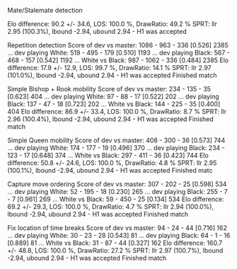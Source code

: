 Mate/Stalemate detection

Elo difference: 90.2 +/- 34.6, LOS: 100.0 %, DrawRatio: 49.2 %
SPRT: llr 2.95 (100.3%), lbound -2.94, ubound 2.94 - H1 was accepted

Repetition detection
Score of dev vs master: 1086 - 963 - 336  [0.526] 2385
...      dev playing White: 519 - 495 - 179  [0.510] 1193
...      dev playing Black: 567 - 468 - 157  [0.542] 1192
...      White vs Black: 987 - 1062 - 336  [0.484] 2385
Elo difference: 17.9 +/- 12.9, LOS: 99.7 %, DrawRatio: 14.1 %
SPRT: llr 2.97 (101.0%), lbound -2.94, ubound 2.94 - H1 was accepted
Finished match

Simple Bishop + Rook mobility
Score of dev vs master: 234 - 135 - 35  [0.623] 404
...      dev playing White: 97 - 88 - 17  [0.522] 202
...      dev playing Black: 137 - 47 - 18  [0.723] 202
...      White vs Black: 144 - 225 - 35  [0.400] 404
Elo difference: 86.9 +/- 33.4, LOS: 100.0 %, DrawRatio: 8.7 %
SPRT: llr 2.96 (100.4%), lbound -2.94, ubound 2.94 - H1 was accepted
Finished match

Simple Queen mobility
Score of dev vs master: 408 - 300 - 36  [0.573] 744
...      dev playing White: 174 - 177 - 19  [0.496] 370
...      dev playing Black: 234 - 123 - 17  [0.648] 374
...      White vs Black: 297 - 411 - 36  [0.423] 744
Elo difference: 50.8 +/- 24.6, LOS: 100.0 %, DrawRatio: 4.8 %
SPRT: llr 2.95 (100.1%), lbound -2.94, ubound 2.94 - H1 was accepted
Finished matc

Capture move ordering
Score of dev vs master: 307 - 202 - 25  [0.598] 534
...      dev playing White: 52 - 195 - 18  [0.230] 265
...      dev playing Black: 255 - 7 - 7  [0.961] 269
...      White vs Black: 59 - 450 - 25  [0.134] 534
Elo difference: 69.2 +/- 29.3, LOS: 100.0 %, DrawRatio: 4.7 %
SPRT: llr 2.94 (100.0%), lbound -2.94, ubound 2.94 - H1 was accepted
Finished match

Fix location of time breaks
Score of dev vs master: 94 - 24 - 44 [0.716] 162
... dev playing White: 30 - 23 - 28 [0.543] 81
... dev playing Black: 64 - 1 - 16 [0.889] 81
... White vs Black: 31 - 87 - 44 [0.327] 162
Elo difference: 160.7 +/- 48.8, LOS: 100.0 %, DrawRatio: 27.2 %
SPRT: llr 2.97 (100.7%), lbound -2.94, ubound 2.94 - H1 was accepted
Finished match
